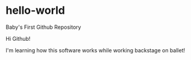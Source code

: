 # hello-world
Baby's First Github Repository

Hi Github! 

I'm learning how this software works while working backstage on ballet! 
